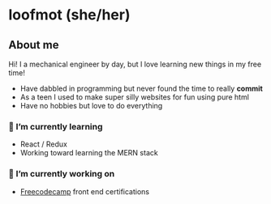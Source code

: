 # loofmot (she/her)
## About me
Hi! I a mechanical engineer by day, but I love learning new things in my free time!
* Have dabbled in programming but never found the time to really **commit**
* As a teen I used to make super silly websites for fun using pure html
* Have no hobbies but love to do everything

### 🌱 I’m currently learning
* React / Redux
* Working toward learning the MERN stack

### 🔭 I’m currently working on
* [Freecodecamp](https://www.freecodecamp.org) front end certifications

<!--
**loofmot/loofmot** is a ✨ _special_ ✨ repository because its `README.md` (this file) appears on your GitHub profile.

Here are some ideas to get you started:

- 🔭 I’m currently working on ...
- 🌱 I’m currently learning ...
- 👯 I’m looking to collaborate on ...
- 🤔 I’m looking for help with ...
- 💬 Ask me about ...
- 📫 How to reach me: ...
- 😄 Pronouns: ...
- ⚡ Fun fact: ...
-->
